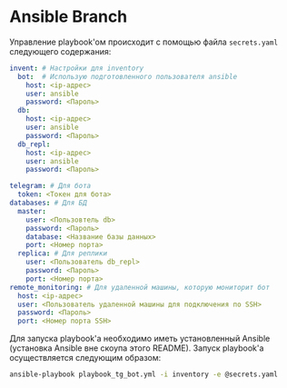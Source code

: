 # Ansible Branch

Управление playbook'ом происходит с помощью файла `secrets.yaml` следующего содержания:

```yaml
invent: # Настройки для inventory
  bot:  # Использую подготовленного пользователя ansible
    host: <ip-адрес>
    user: ansible
    password: <Пароль>
  db:
    host: <ip-адрес>
    user: ansible
    password: <Пароль>
  db_repl:
    host: <ip-адрес>
    user: ansible
    password: <Пароль>

telegram: # Для бота
  token: <Токен для бота>
databases: # Для БД
  master:
    user: <Пользовтель db>
    password: <Пароль>
    database: <Название базы данных>
    port: <Номер порта>
  replica: # Для реплики
    user: <Пользователь db_repl>
    password: <Пароль>
    port: <Номер порта>
remote_monitoring: # Для удаленной машины, которую мониторит бот
  host: <ip-адрес>
  user: <Пользователь удаленной машины для подключения по SSH>
  password: <Пароль>
  port: <Номер порта SSH>

```

Для запуска playbook'а необходимо иметь установленный Ansible (установка Ansible вне скоупа этого README). Запуск playbook'а осуществляется следующим образом:

```bash
ansible-playbook playbook_tg_bot.yml -i inventory -e @secrets.yaml
```